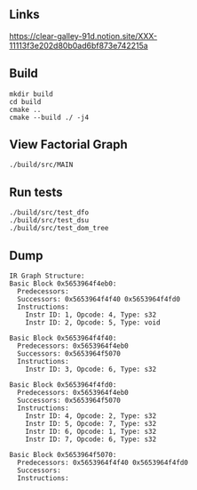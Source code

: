 ## Links

https://clear-galley-91d.notion.site/XXX-11113f3e202d80b0ad6bf873e742215a

## Build

```
mkdir build
cd build
cmake ..
cmake --build ./ -j4
```

## View Factorial Graph

```
./build/src/MAIN
```

## Run tests

```
./build/src/test_dfo
./build/src/test_dsu
./build/src/test_dom_tree
```

## Dump

```
IR Graph Structure:
Basic Block 0x5653964f4eb0:
  Predecessors: 
  Successors: 0x5653964f4f40 0x5653964f4fd0 
  Instructions:
    Instr ID: 1, Opcode: 4, Type: s32
    Instr ID: 2, Opcode: 5, Type: void

Basic Block 0x5653964f4f40:
  Predecessors: 0x5653964f4eb0 
  Successors: 0x5653964f5070 
  Instructions:
    Instr ID: 3, Opcode: 6, Type: s32

Basic Block 0x5653964f4fd0:
  Predecessors: 0x5653964f4eb0 
  Successors: 0x5653964f5070 
  Instructions:
    Instr ID: 4, Opcode: 2, Type: s32
    Instr ID: 5, Opcode: 7, Type: s32
    Instr ID: 6, Opcode: 1, Type: s32
    Instr ID: 7, Opcode: 6, Type: s32

Basic Block 0x5653964f5070:
  Predecessors: 0x5653964f4f40 0x5653964f4fd0 
  Successors: 
  Instructions:

```
